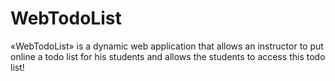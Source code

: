 # WebTodoList
«WebTodoList» is a dynamic web application that allows an instructor to put online a todo list for his students and allows the students to access this todo list!
